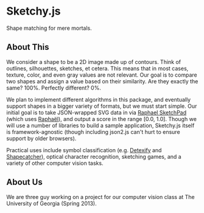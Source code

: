 Sketchy.js
==========

Shape matching for mere mortals.

About This
----------
We consider a shape to be a 2D image made up of contours.  Think of outlines, silhouettes, sketches, et cetera.  This means that in most cases, texture, color, and even gray values are not relevant.  Our goal is to compare two shapes and assign a value based on their similarity.  Are they exactly the same?  100%.  Perfectly different?  0%.

We plan to implement different algorithms in this package, and eventually support shapes in a bigger variety of formats, but we must start simple.  Our initial goal is to take JSON-wrapped SVG data in via [Raphael SketchPad](http://ianli.com/sketchpad/) (which uses [Raphaël](http://raphaeljs.com/)), and output a score in the range [0.0, 1.0].  Though we will use a number of libraries to build a sample application, Sketchy.js itself is framework-agnostic (though including json2.js can't hurt to ensure support by older browsers).

Practical uses include symbol classification (e.g. [Detexify](http://detexify.kirelabs.org/) and [Shapecatcher](http://shapecatcher.com/)), optical character recognition, sketching games, and a variety of other computer vision tasks.

About Us
--------
We are three guy working on a project for our computer vision class at The University of Georgia (Spring 2013).
